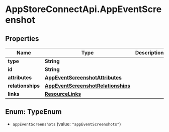 # AppStoreConnectApi.AppEventScreenshot

## Properties

Name | Type | Description | Notes
------------ | ------------- | ------------- | -------------
**type** | **String** |  | 
**id** | **String** |  | 
**attributes** | [**AppEventScreenshotAttributes**](AppEventScreenshotAttributes.md) |  | [optional] 
**relationships** | [**AppEventScreenshotRelationships**](AppEventScreenshotRelationships.md) |  | [optional] 
**links** | [**ResourceLinks**](ResourceLinks.md) |  | [optional] 



## Enum: TypeEnum


* `appEventScreenshots` (value: `"appEventScreenshots"`)





